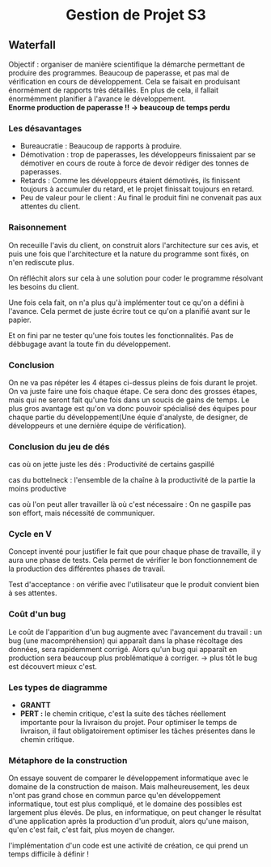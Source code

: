 <center> <h1> Gestion de Projet S3 </h1> </center>

## Waterfall

Objectif : organiser de manière scientifique la démarche permettant de produire des programmes.  Beaucoup de paperasse, et pas mal de vérification en cours de développement.  Cela se faisait en produisant énormément de rapports très détaillés.  En plus de cela, il fallait énormémment planifier à l'avance le développement.  
**Enorme production de paperasse !! $\rightarrow$ beaucoup de temps perdu**

### Les désavantages

* Bureaucratie : Beaucoup de rapports à produire.
* Démotivation : trop de paperasses, les développeurs finissaient par se démotiver en cours de route à force de devoir rédiger des tonnes de paperasses.
* Retards : Comme les développeurs étaient démotivés, ils finissent toujours à accumuler du retard, et le projet finissait toujours en retard.
* Peu de valeur pour le client : Au final le produit fini ne convenait pas aux attentes du client.

### Raisonnement

On receuille l'avis du client, on construit alors l'architecture sur ces avis, et puis une fois que l'architecture et la nature du programme sont fixés, on n'en rediscute plus.

On réfléchit alors sur cela à une solution pour coder le programme résolvant les besoins du client.  

Une fois cela fait, on n'a plus qu'à implémenter tout ce qu'on a défini à l'avance.  Cela permet de juste écrire tout ce qu'on a planifié avant sur le papier.

Et on fini par ne tester qu'une fois toutes les fonctionnalités.  Pas de débbugage avant la toute fin du développement.

### Conclusion

On ne va pas répéter les 4 étapes ci-dessus pleins de fois durant le projet.  On va juste faire une fois chaque étape.  Ce sera donc des grosses étapes, mais qui ne seront fait qu'une fois dans un soucis de gains de temps.  Le plus gros avantage est qu'on va donc pouvoir spécialisé des équipes pour chaque partie du développement(Une équie d'analyste, de designer, de développeurs et une dernière équipe de vérification).

### Conclusion du jeu de dés

cas où on jette juste les dés : Productivité de certains gaspillé

cas du bottelneck : l'ensemble de la chaîne à la productivité de la partie la moins productive

cas où l'on peut aller travailler là où c'est nécessaire : On ne gaspille pas son effort, mais nécessité de communiquer.  

### Cycle en V

Concept inventé pour justifier le fait que pour chaque phase de travaille, il y aura une phase de tests.  Cela permet de vérifier le bon fonctionnement de la production des différentes phases de travail.

Test d'acceptance : on vérifie avec l'utilisateur que le produit convient bien à ses attentes.

### Coût d'un bug

Le coût de l'apparition d'un bug augmente avec l'avancement du travail : un bug (une macompréhension) qui apparaît dans la phase récoltage des données, sera rapidemment corrigé. Alors qu'un bug qui apparaît en production sera beaucoup plus problématique à corriger.
$\rightarrow$ plus tôt le bug est découvert mieux c'est.  


###  Les types de diagramme

* **GRANTT**
* **PERT :** le chemin critique, c'est la suite des tâches réellement importante pour la livraison du projet.  Pour optimiser le temps de livraison, il faut obligatoirement optimiser les tâches présentes dans le chemin critique.

### Métaphore de la construction

On essaye souvent de comparer le développement informatique avec le domaine de la construction de maison.  Mais malheureusement, les deux n'ont pas grand chose en commun parce qu'en développement informatique, tout est plus compliqué, et le domaine des possibles est largement plus élevés.  De plus, en informatique, on peut changer le résultat d'une application après la production d'un produit, alors qu'une maison, qu'en c'est fait, c'est fait, plus moyen de changer.

l'implémentation d'un code est une activité de création, ce qui prend un temps difficile à définir !
